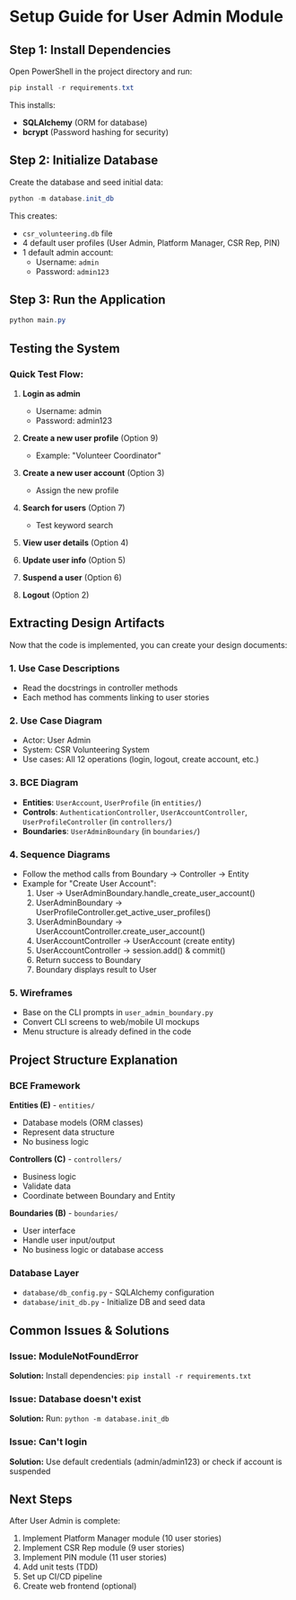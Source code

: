 # Setup Guide for User Admin Module

## Step 1: Install Dependencies

Open PowerShell in the project directory and run:

```powershell
pip install -r requirements.txt
```

This installs:
- **SQLAlchemy** (ORM for database)
- **bcrypt** (Password hashing for security)

## Step 2: Initialize Database

Create the database and seed initial data:

```powershell
python -m database.init_db
```

This creates:
- `csr_volunteering.db` file
- 4 default user profiles (User Admin, Platform Manager, CSR Rep, PIN)
- 1 default admin account:
  - Username: `admin`
  - Password: `admin123`

## Step 3: Run the Application

```powershell
python main.py
```

## Testing the System

### Quick Test Flow:

1. **Login as admin**
   - Username: admin
   - Password: admin123

2. **Create a new user profile** (Option 9)
   - Example: "Volunteer Coordinator"

3. **Create a new user account** (Option 3)
   - Assign the new profile

4. **Search for users** (Option 7)
   - Test keyword search

5. **View user details** (Option 4)

6. **Update user info** (Option 5)

7. **Suspend a user** (Option 6)

8. **Logout** (Option 2)

## Extracting Design Artifacts

Now that the code is implemented, you can create your design documents:

### 1. Use Case Descriptions
- Read the docstrings in controller methods
- Each method has comments linking to user stories

### 2. Use Case Diagram
- Actor: User Admin
- System: CSR Volunteering System
- Use cases: All 12 operations (login, logout, create account, etc.)

### 3. BCE Diagram
- **Entities**: `UserAccount`, `UserProfile` (in `entities/`)
- **Controls**: `AuthenticationController`, `UserAccountController`, `UserProfileController` (in `controllers/`)
- **Boundaries**: `UserAdminBoundary` (in `boundaries/`)

### 4. Sequence Diagrams
- Follow the method calls from Boundary → Controller → Entity
- Example for "Create User Account":
  1. User → UserAdminBoundary.handle_create_user_account()
  2. UserAdminBoundary → UserProfileController.get_active_user_profiles()
  3. UserAdminBoundary → UserAccountController.create_user_account()
  4. UserAccountController → UserAccount (create entity)
  5. UserAccountController → session.add() & commit()
  6. Return success to Boundary
  7. Boundary displays result to User

### 5. Wireframes
- Base on the CLI prompts in `user_admin_boundary.py`
- Convert CLI screens to web/mobile UI mockups
- Menu structure is already defined in the code

## Project Structure Explanation

### BCE Framework

**Entities (E)** - `entities/`
- Database models (ORM classes)
- Represent data structure
- No business logic

**Controllers (C)** - `controllers/`
- Business logic
- Validate data
- Coordinate between Boundary and Entity

**Boundaries (B)** - `boundaries/`
- User interface
- Handle user input/output
- No business logic or database access

### Database Layer
- `database/db_config.py` - SQLAlchemy configuration
- `database/init_db.py` - Initialize DB and seed data

## Common Issues & Solutions

### Issue: ModuleNotFoundError
**Solution:** Install dependencies: `pip install -r requirements.txt`

### Issue: Database doesn't exist
**Solution:** Run: `python -m database.init_db`

### Issue: Can't login
**Solution:** Use default credentials (admin/admin123) or check if account is suspended

## Next Steps

After User Admin is complete:
1. Implement Platform Manager module (10 user stories)
2. Implement CSR Rep module (9 user stories)
3. Implement PIN module (11 user stories)
4. Add unit tests (TDD)
5. Set up CI/CD pipeline
6. Create web frontend (optional)

